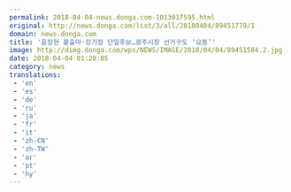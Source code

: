 ```yaml
---
permalink: 2018-04-04-news.donga.com-1013017595.html
original: http://news.donga.com/list/3/all/20180404/89451779/1
domain: news.donga.com
title: '윤장현 불출마·강기정 단일후보…광주시장 선거구도 ‘요동’'
image: http://dimg.donga.com/wps/NEWS/IMAGE/2018/04/04/89451584.2.jpg
date: 2018-04-04 01:20:05
category: news
translations: 
 - 'en'
 - 'es'
 - 'de'
 - 'ru'
 - 'ja'
 - 'fr'
 - 'it'
 - 'zh-CN'
 - 'zh-TW'
 - 'ar'
 - 'pt'
 - 'hy'
---
```


